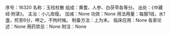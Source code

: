 序号：16320
名称：玉柱杖散
组成：黄耆、人参、白茯苓各等分。
出处：《中藏经·附录》。
主治：小儿疳瘦。
加减：None
功效：None
用法用量：每服1钱，水1盏，煎至6分，呷之，不拘时候。
制备方法：上为末。
临床应用：None
各家论述：None
用药禁忌：None
附注：None
